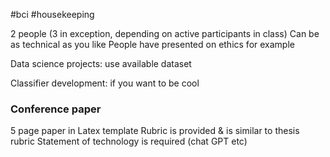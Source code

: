 #bci #housekeeping 

2 people (3 in exception, depending on active participants in class)
Can be as technical as you like
People have presented on ethics for example

Data science projects: use available dataset

Classifier development: if you want to be cool

### Conference paper
5 page paper in Latex template
Rubric is provided & is similar to thesis rubric
Statement of technology is required (chat GPT etc)

